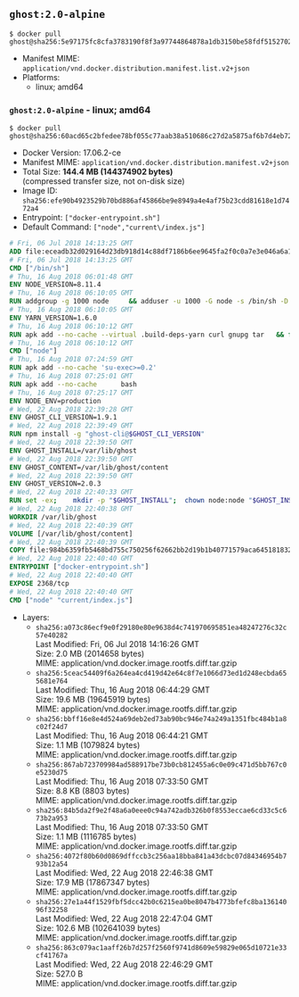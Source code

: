 ## `ghost:2.0-alpine`

```console
$ docker pull ghost@sha256:5e97175fc8cfa3783190f8f3a97744864878a1db3150be58fdf5152702e92ec9
```

-	Manifest MIME: `application/vnd.docker.distribution.manifest.list.v2+json`
-	Platforms:
	-	linux; amd64

### `ghost:2.0-alpine` - linux; amd64

```console
$ docker pull ghost@sha256:60acd65c2bfedee78bf055c77aab38a510686c27d2a5875af6b7d4eb727ab838
```

-	Docker Version: 17.06.2-ce
-	Manifest MIME: `application/vnd.docker.distribution.manifest.v2+json`
-	Total Size: **144.4 MB (144374902 bytes)**  
	(compressed transfer size, not on-disk size)
-	Image ID: `sha256:efe90b4923529b70bd886af45866be9e8949a4e4af75b23cdd81618e1d7472a4`
-	Entrypoint: `["docker-entrypoint.sh"]`
-	Default Command: `["node","current\/index.js"]`

```dockerfile
# Fri, 06 Jul 2018 14:13:25 GMT
ADD file:eceadb32d029164d23db918d14c88df7186b6ee9645fa2f0c0a7e3e046a6a129 in / 
# Fri, 06 Jul 2018 14:13:25 GMT
CMD ["/bin/sh"]
# Thu, 16 Aug 2018 06:01:48 GMT
ENV NODE_VERSION=8.11.4
# Thu, 16 Aug 2018 06:10:05 GMT
RUN addgroup -g 1000 node     && adduser -u 1000 -G node -s /bin/sh -D node     && apk add --no-cache         libstdc++     && apk add --no-cache --virtual .build-deps         binutils-gold         curl         g++         gcc         gnupg         libgcc         linux-headers         make         python   && for key in     94AE36675C464D64BAFA68DD7434390BDBE9B9C5     FD3A5288F042B6850C66B31F09FE44734EB7990E     71DCFD284A79C3B38668286BC97EC7A07EDE3FC1     DD8F2338BAE7501E3DD5AC78C273792F7D83545D     C4F0DFFF4E8C1A8236409D08E73BC641CC11F4C8     B9AE9905FFD7803F25714661B63B535A4C206CA9     56730D5401028683275BD23C23EFEFE93C4CFFFE     77984A986EBC2AA786BC0F66B01FBB92821C587A     8FCCA13FEF1D0C2E91008E09770F7A9A5AE15600   ; do     gpg --keyserver hkp://p80.pool.sks-keyservers.net:80 --recv-keys "$key" ||     gpg --keyserver hkp://ipv4.pool.sks-keyservers.net --recv-keys "$key" ||     gpg --keyserver hkp://pgp.mit.edu:80 --recv-keys "$key" ;   done     && curl -fsSLO --compressed "https://nodejs.org/dist/v$NODE_VERSION/node-v$NODE_VERSION.tar.xz"     && curl -fsSLO --compressed "https://nodejs.org/dist/v$NODE_VERSION/SHASUMS256.txt.asc"     && gpg --batch --decrypt --output SHASUMS256.txt SHASUMS256.txt.asc     && grep " node-v$NODE_VERSION.tar.xz\$" SHASUMS256.txt | sha256sum -c -     && tar -xf "node-v$NODE_VERSION.tar.xz"     && cd "node-v$NODE_VERSION"     && ./configure     && make -j$(getconf _NPROCESSORS_ONLN)     && make install     && apk del .build-deps     && cd ..     && rm -Rf "node-v$NODE_VERSION"     && rm "node-v$NODE_VERSION.tar.xz" SHASUMS256.txt.asc SHASUMS256.txt
# Thu, 16 Aug 2018 06:10:05 GMT
ENV YARN_VERSION=1.6.0
# Thu, 16 Aug 2018 06:10:12 GMT
RUN apk add --no-cache --virtual .build-deps-yarn curl gnupg tar   && for key in     6A010C5166006599AA17F08146C2130DFD2497F5   ; do     gpg --keyserver hkp://p80.pool.sks-keyservers.net:80 --recv-keys "$key" ||     gpg --keyserver hkp://ipv4.pool.sks-keyservers.net --recv-keys "$key" ||     gpg --keyserver hkp://pgp.mit.edu:80 --recv-keys "$key" ;   done   && curl -fsSLO --compressed "https://yarnpkg.com/downloads/$YARN_VERSION/yarn-v$YARN_VERSION.tar.gz"   && curl -fsSLO --compressed "https://yarnpkg.com/downloads/$YARN_VERSION/yarn-v$YARN_VERSION.tar.gz.asc"   && gpg --batch --verify yarn-v$YARN_VERSION.tar.gz.asc yarn-v$YARN_VERSION.tar.gz   && mkdir -p /opt   && tar -xzf yarn-v$YARN_VERSION.tar.gz -C /opt/   && ln -s /opt/yarn-v$YARN_VERSION/bin/yarn /usr/local/bin/yarn   && ln -s /opt/yarn-v$YARN_VERSION/bin/yarnpkg /usr/local/bin/yarnpkg   && rm yarn-v$YARN_VERSION.tar.gz.asc yarn-v$YARN_VERSION.tar.gz   && apk del .build-deps-yarn
# Thu, 16 Aug 2018 06:10:12 GMT
CMD ["node"]
# Thu, 16 Aug 2018 07:24:59 GMT
RUN apk add --no-cache 'su-exec>=0.2'
# Thu, 16 Aug 2018 07:25:01 GMT
RUN apk add --no-cache 		bash
# Thu, 16 Aug 2018 07:25:17 GMT
ENV NODE_ENV=production
# Wed, 22 Aug 2018 22:39:28 GMT
ENV GHOST_CLI_VERSION=1.9.1
# Wed, 22 Aug 2018 22:39:49 GMT
RUN npm install -g "ghost-cli@$GHOST_CLI_VERSION"
# Wed, 22 Aug 2018 22:39:50 GMT
ENV GHOST_INSTALL=/var/lib/ghost
# Wed, 22 Aug 2018 22:39:50 GMT
ENV GHOST_CONTENT=/var/lib/ghost/content
# Wed, 22 Aug 2018 22:39:50 GMT
ENV GHOST_VERSION=2.0.3
# Wed, 22 Aug 2018 22:40:33 GMT
RUN set -ex; 	mkdir -p "$GHOST_INSTALL"; 	chown node:node "$GHOST_INSTALL"; 		su-exec node ghost install "$GHOST_VERSION" --db sqlite3 --no-prompt --no-stack --no-setup --dir "$GHOST_INSTALL"; 		cd "$GHOST_INSTALL"; 	su-exec node ghost config --ip 0.0.0.0 --port 2368 --no-prompt --db sqlite3 --url http://localhost:2368 --dbpath "$GHOST_CONTENT/data/ghost.db"; 	su-exec node ghost config paths.contentPath "$GHOST_CONTENT"; 		su-exec node ln -s config.production.json "$GHOST_INSTALL/config.development.json"; 	readlink -f "$GHOST_INSTALL/config.development.json"; 		mv "$GHOST_CONTENT" "$GHOST_INSTALL/content.orig"; 	mkdir -p "$GHOST_CONTENT"; 	chown node:node "$GHOST_CONTENT"
# Wed, 22 Aug 2018 22:40:38 GMT
WORKDIR /var/lib/ghost
# Wed, 22 Aug 2018 22:40:39 GMT
VOLUME [/var/lib/ghost/content]
# Wed, 22 Aug 2018 22:40:39 GMT
COPY file:984b6359fb5468bd755c750256f62662bb2d19b1b40771579aca645181832f7f in /usr/local/bin 
# Wed, 22 Aug 2018 22:40:40 GMT
ENTRYPOINT ["docker-entrypoint.sh"]
# Wed, 22 Aug 2018 22:40:40 GMT
EXPOSE 2368/tcp
# Wed, 22 Aug 2018 22:40:40 GMT
CMD ["node" "current/index.js"]
```

-	Layers:
	-	`sha256:a073c86ecf9e0f29180e80e9638d4c741970695851ea48247276c32c57e40282`  
		Last Modified: Fri, 06 Jul 2018 14:16:26 GMT  
		Size: 2.0 MB (2014658 bytes)  
		MIME: application/vnd.docker.image.rootfs.diff.tar.gzip
	-	`sha256:5ceac54409f6a264ea4cd419d42e64c8f7e1066d73ed1d248ecbda655681e764`  
		Last Modified: Thu, 16 Aug 2018 06:44:29 GMT  
		Size: 19.6 MB (19645919 bytes)  
		MIME: application/vnd.docker.image.rootfs.diff.tar.gzip
	-	`sha256:bbff16e8e4d524a69deb2ed73ab90bc946e74a249a1351fbc484b1a8c02f24d7`  
		Last Modified: Thu, 16 Aug 2018 06:44:21 GMT  
		Size: 1.1 MB (1079824 bytes)  
		MIME: application/vnd.docker.image.rootfs.diff.tar.gzip
	-	`sha256:867ab723709984ad588917be73b0cb812455a6c0e09c471d5bb767c0e5230d75`  
		Last Modified: Thu, 16 Aug 2018 07:33:50 GMT  
		Size: 8.8 KB (8803 bytes)  
		MIME: application/vnd.docker.image.rootfs.diff.tar.gzip
	-	`sha256:84b5da2f9e2f48a6a0eee0c94a742adb326b0f8553eccae6cd33c5c673b2a953`  
		Last Modified: Thu, 16 Aug 2018 07:33:50 GMT  
		Size: 1.1 MB (1116785 bytes)  
		MIME: application/vnd.docker.image.rootfs.diff.tar.gzip
	-	`sha256:4072f80b60d0869dffccb3c256aa18bba841a43dcbc07d84346954b793b12a54`  
		Last Modified: Wed, 22 Aug 2018 22:46:38 GMT  
		Size: 17.9 MB (17867347 bytes)  
		MIME: application/vnd.docker.image.rootfs.diff.tar.gzip
	-	`sha256:27e1a44f1529fbf5dcc42b0c6215ea0be8047b4773bfefc8ba13614096f32258`  
		Last Modified: Wed, 22 Aug 2018 22:47:04 GMT  
		Size: 102.6 MB (102641039 bytes)  
		MIME: application/vnd.docker.image.rootfs.diff.tar.gzip
	-	`sha256:863c079ac1aaff26b7d257f2560f9741d8609e59829e065d10721e33cf41767a`  
		Last Modified: Wed, 22 Aug 2018 22:46:29 GMT  
		Size: 527.0 B  
		MIME: application/vnd.docker.image.rootfs.diff.tar.gzip
